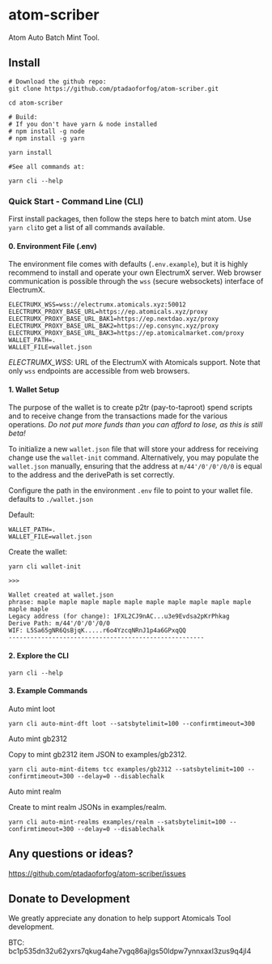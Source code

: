 # atom-scriber
Atom Auto Batch Mint Tool.


## Install

```
# Download the github repo:
git clone https://github.com/ptadaoforfog/atom-scriber.git

cd atom-scriber

# Build:
# If you don't have yarn & node installed
# npm install -g node
# npm install -g yarn

yarn install

#See all commands at:

yarn cli --help

```

### Quick Start - Command Line (CLI)

First install packages, then follow the steps here to batch mint atom. Use `yarn cli`to get a list of all commands available.

#### 0. Environment File (.env)

The environment file comes with defaults (`.env.example`), but it is highly recommend to install and operate your own ElectrumX server. Web browser communication is possible through the `wss` (secure websockets) interface of ElectrumX.

```
ELECTRUMX_WSS=wss://electrumx.atomicals.xyz:50012
ELECTRUMX_PROXY_BASE_URL=https://ep.atomicals.xyz/proxy
ELECTRUMX_PROXY_BASE_URL_BAK1=https://ep.nextdao.xyz/proxy
ELECTRUMX_PROXY_BASE_URL_BAK2=https://ep.consync.xyz/proxy
ELECTRUMX_PROXY_BASE_URL_BAK3=https://ep.atomicalmarket.com/proxy
WALLET_PATH=.
WALLET_FILE=wallet.json
```

_ELECTRUMX_WSS_: URL of the ElectrumX with Atomicals support. Note that only `wss` endpoints are accessible from web browsers.

#### 1. Wallet Setup

The purpose of the wallet is to create p2tr (pay-to-taproot) spend scripts and to receive change from the transactions made for the various operations. _Do not put more funds than you can afford to lose, as this is still beta!_

To initialize a new `wallet.json` file that will store your address for receiving change use the `wallet-init` command. Alternatively, you may populate the `wallet.json` manually, ensuring that the address at `m/44'/0'/0'/0/0` is equal to the address and the derivePath is set correctly.

Configure the path in the environment `.env` file to point to your wallet file. defaults to `./wallet.json`

Default:

```
WALLET_PATH=.
WALLET_FILE=wallet.json
```

Create the wallet:

```
yarn cli wallet-init

>>>

Wallet created at wallet.json
phrase: maple maple maple maple maple maple maple maple maple maple maple maple
Legacy address (for change): 1FXL2CJ9nAC...u3e9Evdsa2pKrPhkag
Derive Path: m/44'/0'/0'/0/0
WIF: L5Sa65gNR6QsBjqK.....r6o4YzcqNRnJ1p4a6GPxqQQ
------------------------------------------------------
```

#### 2. Explore the CLI

```
yarn cli --help
```

#### 3. Example Commands

Auto mint loot

```
yarn cli auto-mint-dft loot --satsbytelimit=100 --confirmtimeout=300
```

Auto mint gb2312

Copy to mint gb2312 item JSON to examples/gb2312.

```
yarn cli auto-mint-ditems tcc examples/gb2312 --satsbytelimit=100 --confirmtimeout=300 --delay=0 --disablechalk
```

Auto mint realm

Create to mint realm JSONs in examples/realm.

```
yarn cli auto-mint-realms examples/realm --satsbytelimit=100 --confirmtimeout=300 --delay=0 --disablechalk
```

## Any questions or ideas?

https://github.com/ptadaoforfog/atom-scriber/issues

## Donate to Development

We greatly appreciate any donation to help support Atomicals Tool development. 

BTC: bc1p535dn32u62yxrs7qkug4ahe7vgq86ajlgs50ldpw7ynnxaxl3zus9q4jl4
